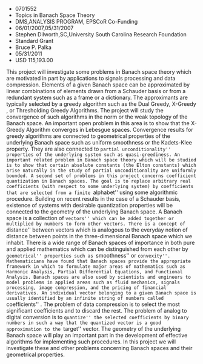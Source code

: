 
* 0701552
* Topics in Banach Space Theory
* DMS,ANALYSIS PROGRAM, EPSCoR Co-Funding
* 06/01/2007,05/31/2007
* Stephen Dilworth,SC,University South Carolina Research Foundation
* Standard Grant
* Bruce P. Palka
* 05/31/2011
* USD 115,193.00

This project will investigate some problems in Banach space theory which are
motivated in part by applications to signals processing and data compression.
Elements of a given Banach space can be approximated by linear combinations of
elements drawn from a Schauder basis or from a redundant system such as a frame
or a dictionary. The approximants are typically selected by a greedy algorithm
such as the Dual Greedy, X-Greedy , or Thresholding Greedy Algorithms. The
project will study the convergence of such algorithms in the norm or the weak
topology of the Banach space. An important open problem in this area is to show
that the X-Greedy Algorithm converges in Lebesgue spaces. Convergence results
for greedy algorithms are connected to geometrical properties of the underlying
Banach space such as uniform smoothness or the Kadets-Klee property. They are
also connected to ``partial unconditionality'' properties of the underlying
system such as quasi-greediness. An important related problem in Banach space
theory which will be studied is to show that certain absolute constants (the
Elton constants) which arise naturally in the study of partial unconditionality
are uniformly bounded. A second set of problems in this project concerns
coefficient quantization in Banach spaces. The goal is to replace arbitrary real
coefficients (with respect to some underlying system) by coefficients that are
selected from a finite ``alphabet'' using some algorithmic procedure. Building
on recent results in the case of a Schauder basis, existence of systems with
desirable quantization properties will be connected to the geometry of the
underlying Banach space. A Banach space is a collection of ``vectors'' which can
be added together or multiplied by numbers to form other vectors. There is a
concept of ``distance'' between vectors which is analogous to the everyday
notion of distance between points in the three-dimensional Banach space which we
inhabit. There is a wide range of Banach spaces of importance in both pure and
applied mathematics which can be distinguished from each other by
``geometrical'' properties such as ``smoothness'' or ``convexity''.
Mathematicians have found that Banach spaces provide the appropriate framework
in which to formulate major areas of mathematics such as Harmonic Analysis,
Partial Differential Equations, and Functional Analysis. Banach spaces are also
used by scientists and engineers to model problems in applied areas such as
fluid mechanics, signals processing, image compression, and the pricing of
financial derivatives. An individual vector belonging to a given Banach space is
usually identified by an infinite string of numbers called ``coefficients'' .
The problem of data compression is to select the most significant coefficients
and to discard the rest. The problem of analog to digital conversion is to
``quantize'' the selected coefficients by binary numbers in such a way that the
quantized vector is a good approximation to the ``target'' vector. The geometry
of the underlying Banach space will play an important part in the development of
effective algorithms for implementing such procedures. In this project we will
investigate these and other problems concerning Banach spaces and their
geometrical properties.

